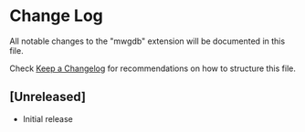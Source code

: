 # Change Log

All notable changes to the "mwgdb" extension will be documented in this file.

Check [Keep a Changelog](http://keepachangelog.com/) for recommendations on how to structure this file.

## [Unreleased]

- Initial release